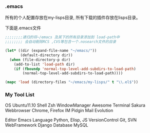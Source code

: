 
### .emacs ###

所有的个人配置存放在my-lisps目录, 所有下载的插件存放在lisps目录。

下面是.emacs文件

```lisp
;;;;;;;;递归的将~/emacs 及其下的所有目录添加到 load-path中
;;;;;;;; 会自动剔除RCS ,CVS等包含一个.nosearch文件的目录

(let* ((dir (expand-file-name "~/emacs/"))
       (default-directory dir))
  (when (file-directory-p dir)
    (add-to-list 'load-path dir)
    (if (fboundp 'normal-top-level-add-subdirs-to-load-path)
        (normal-top-level-add-subdirs-to-load-path))))

(mapc 'load (directory-files "~/emacs/my-lisps/" t "\\.el$"))
```


### My Tool List ###

OS              Ubuntu11.10
Shell           Zsh
WindowManager   Awesome
Terminal        Sakura
Webbrowser      Chrome, Firefox
IM              Pidgin
Mail            Evolution

Editor          Emacs
Language        Python, Elisp, JS
VersionControl  Git, SVN
WebFramework    Django
Database        MySQL
